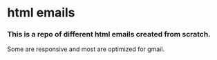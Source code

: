 # html emails
<h3>This is a repo of different html emails created from scratch.</h3> 
<p>Some are responsive and most are optimized for gmail.</p>
